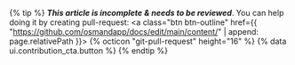 {% tip %}
<b><i>This article is incomplete & needs to be reviewed</b></i>. You can help doing it by creating pull-request:  <a class="btn btn-outline" href={{ "https://github.com/osmandapp/docs/edit/main/content/" | append: page.relativePath }}>
    {% octicon "git-pull-request" height="16" %}
    {% data ui.contribution_cta.button %}
  </a>
{% endtip %}